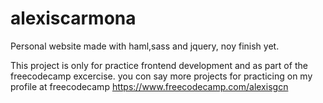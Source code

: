 # alexiscarmona
Personal website made with haml,sass and jquery, noy finish yet.

This project is only for practice frontend development and as part of the freecodecamp excercise.
you con say more projects for practicing on my profile at freecodecamp https://www.freecodecamp.com/alexisgcn
